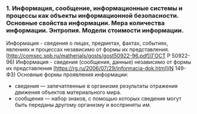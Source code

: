 ### 1. Информация, 	сообщение, информационные системы и процессы как объекты информационной 	безопасности. Основные свойства информации. Мера количества информации. 	Энтропия. Модели стоимости информации.

Информация - сведения о лицах, предметах, фактах, событиях, явлениях и процессах независимо от формы их представления. [http://comsec.spb.ru/matherials/gosts/gost50922-96.pdf](ГОСТ Р 50922-96)
Информация - сведения (сообщения, данные) независимо от формы их представления [https://rg.ru/2006/07/29/informacia-dok.html](N 149-ФЗ)
Основные формы проявления информации:
* сведения — запечатленные в организме результаты отражения движения объектов материального мира.
* сообщения — набор знаков, с помощью которых сведения могут быть переданы другому организму и восприняты им.
